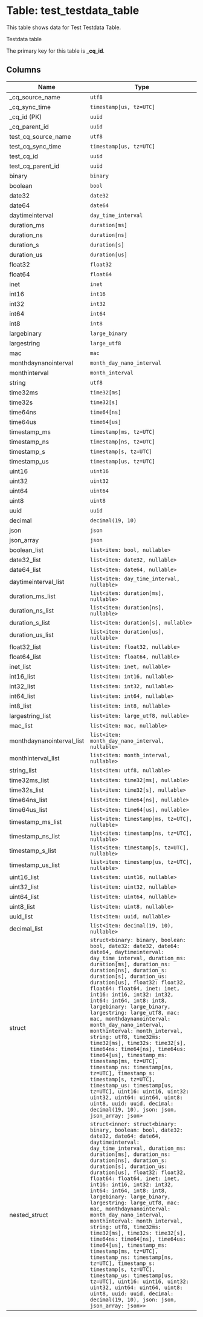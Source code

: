 # Table: test_testdata_table

This table shows data for Test Testdata Table.

Testdata table

The primary key for this table is **_cq_id**.

## Columns

| Name          | Type          |
| ------------- | ------------- |
|_cq_source_name|`utf8`|
|_cq_sync_time|`timestamp[us, tz=UTC]`|
|_cq_id (PK)|`uuid`|
|_cq_parent_id|`uuid`|
|test_cq_source_name|`utf8`|
|test_cq_sync_time|`timestamp[us, tz=UTC]`|
|test_cq_id|`uuid`|
|test_cq_parent_id|`uuid`|
|binary|`binary`|
|boolean|`bool`|
|date32|`date32`|
|date64|`date64`|
|daytimeinterval|`day_time_interval`|
|duration_ms|`duration[ms]`|
|duration_ns|`duration[ns]`|
|duration_s|`duration[s]`|
|duration_us|`duration[us]`|
|float32|`float32`|
|float64|`float64`|
|inet|`inet`|
|int16|`int16`|
|int32|`int32`|
|int64|`int64`|
|int8|`int8`|
|largebinary|`large_binary`|
|largestring|`large_utf8`|
|mac|`mac`|
|monthdaynanointerval|`month_day_nano_interval`|
|monthinterval|`month_interval`|
|string|`utf8`|
|time32ms|`time32[ms]`|
|time32s|`time32[s]`|
|time64ns|`time64[ns]`|
|time64us|`time64[us]`|
|timestamp_ms|`timestamp[ms, tz=UTC]`|
|timestamp_ns|`timestamp[ns, tz=UTC]`|
|timestamp_s|`timestamp[s, tz=UTC]`|
|timestamp_us|`timestamp[us, tz=UTC]`|
|uint16|`uint16`|
|uint32|`uint32`|
|uint64|`uint64`|
|uint8|`uint8`|
|uuid|`uuid`|
|decimal|`decimal(19, 10)`|
|json|`json`|
|json_array|`json`|
|boolean_list|`list<item: bool, nullable>`|
|date32_list|`list<item: date32, nullable>`|
|date64_list|`list<item: date64, nullable>`|
|daytimeinterval_list|`list<item: day_time_interval, nullable>`|
|duration_ms_list|`list<item: duration[ms], nullable>`|
|duration_ns_list|`list<item: duration[ns], nullable>`|
|duration_s_list|`list<item: duration[s], nullable>`|
|duration_us_list|`list<item: duration[us], nullable>`|
|float32_list|`list<item: float32, nullable>`|
|float64_list|`list<item: float64, nullable>`|
|inet_list|`list<item: inet, nullable>`|
|int16_list|`list<item: int16, nullable>`|
|int32_list|`list<item: int32, nullable>`|
|int64_list|`list<item: int64, nullable>`|
|int8_list|`list<item: int8, nullable>`|
|largestring_list|`list<item: large_utf8, nullable>`|
|mac_list|`list<item: mac, nullable>`|
|monthdaynanointerval_list|`list<item: month_day_nano_interval, nullable>`|
|monthinterval_list|`list<item: month_interval, nullable>`|
|string_list|`list<item: utf8, nullable>`|
|time32ms_list|`list<item: time32[ms], nullable>`|
|time32s_list|`list<item: time32[s], nullable>`|
|time64ns_list|`list<item: time64[ns], nullable>`|
|time64us_list|`list<item: time64[us], nullable>`|
|timestamp_ms_list|`list<item: timestamp[ms, tz=UTC], nullable>`|
|timestamp_ns_list|`list<item: timestamp[ns, tz=UTC], nullable>`|
|timestamp_s_list|`list<item: timestamp[s, tz=UTC], nullable>`|
|timestamp_us_list|`list<item: timestamp[us, tz=UTC], nullable>`|
|uint16_list|`list<item: uint16, nullable>`|
|uint32_list|`list<item: uint32, nullable>`|
|uint64_list|`list<item: uint64, nullable>`|
|uint8_list|`list<item: uint8, nullable>`|
|uuid_list|`list<item: uuid, nullable>`|
|decimal_list|`list<item: decimal(19, 10), nullable>`|
|struct|`struct<binary: binary, boolean: bool, date32: date32, date64: date64, daytimeinterval: day_time_interval, duration_ms: duration[ms], duration_ns: duration[ns], duration_s: duration[s], duration_us: duration[us], float32: float32, float64: float64, inet: inet, int16: int16, int32: int32, int64: int64, int8: int8, largebinary: large_binary, largestring: large_utf8, mac: mac, monthdaynanointerval: month_day_nano_interval, monthinterval: month_interval, string: utf8, time32ms: time32[ms], time32s: time32[s], time64ns: time64[ns], time64us: time64[us], timestamp_ms: timestamp[ms, tz=UTC], timestamp_ns: timestamp[ns, tz=UTC], timestamp_s: timestamp[s, tz=UTC], timestamp_us: timestamp[us, tz=UTC], uint16: uint16, uint32: uint32, uint64: uint64, uint8: uint8, uuid: uuid, decimal: decimal(19, 10), json: json, json_array: json>`|
|nested_struct|`struct<inner: struct<binary: binary, boolean: bool, date32: date32, date64: date64, daytimeinterval: day_time_interval, duration_ms: duration[ms], duration_ns: duration[ns], duration_s: duration[s], duration_us: duration[us], float32: float32, float64: float64, inet: inet, int16: int16, int32: int32, int64: int64, int8: int8, largebinary: large_binary, largestring: large_utf8, mac: mac, monthdaynanointerval: month_day_nano_interval, monthinterval: month_interval, string: utf8, time32ms: time32[ms], time32s: time32[s], time64ns: time64[ns], time64us: time64[us], timestamp_ms: timestamp[ms, tz=UTC], timestamp_ns: timestamp[ns, tz=UTC], timestamp_s: timestamp[s, tz=UTC], timestamp_us: timestamp[us, tz=UTC], uint16: uint16, uint32: uint32, uint64: uint64, uint8: uint8, uuid: uuid, decimal: decimal(19, 10), json: json, json_array: json>>`|